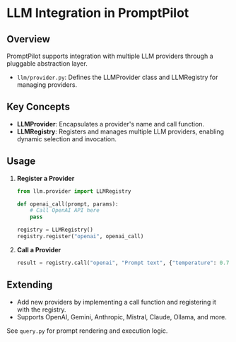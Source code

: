 # LLM Integration in PromptPilot

## Overview

PromptPilot supports integration with multiple LLM providers through a pluggable abstraction layer.

- `llm/provider.py`: Defines the LLMProvider class and LLMRegistry for managing providers.

## Key Concepts

- **LLMProvider**: Encapsulates a provider's name and call function.
- **LLMRegistry**: Registers and manages multiple LLM providers, enabling dynamic selection and invocation.

## Usage

1. **Register a Provider**
   ```python
   from llm.provider import LLMRegistry

   def openai_call(prompt, params):
       # Call OpenAI API here
       pass

   registry = LLMRegistry()
   registry.register("openai", openai_call)
   ```

2. **Call a Provider**
   ```python
   result = registry.call("openai", "Prompt text", {"temperature": 0.7})
   ```

## Extending

- Add new providers by implementing a call function and registering it with the registry.
- Supports OpenAI, Gemini, Anthropic, Mistral, Claude, Ollama, and more.

See `query.py` for prompt rendering and execution logic.

